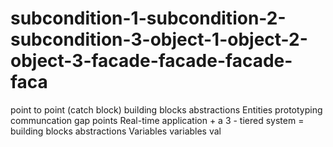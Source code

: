 # subcondition-1-subcondition-2-subcondition-3-object-1-object-2-object-3-facade-facade-facade-faca
   point to point (catch block) building blocks abstractions Entities prototyping communcation gap points Real-time application + a   3 - tiered system = building blocks abstractions Variables variables val
